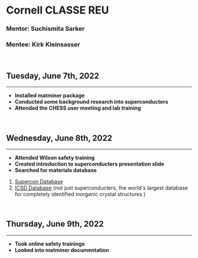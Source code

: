 # **Cornell CLASSE REU**
### Mentor: Suchismita Sarker
### Mentee: Kirk Kleinsasser

<br> 

## Tuesday, June 7th, 2022
---
* **Installed matminer package**
* **Conducted some background research into superconducters**
* **Attended the CHESS user meeting and lab training**

<br> 

## Wednesday, June 8th, 2022
---
* **Attended Wilson safety training**
* **Created introduction to superconducters presentation slide**
* **Searched for materials database**
1. [Supercon Database](https://en.iric.imet-db.ru/DBinfo.asp?idd=51)
2. [ICSD Database](https://icsd.products.fiz-karlsruhe.de/) (not just superconducters, the world's largest database for completely identified inorganic crystal structures )

<br> 

## Thursday, June 9th, 2022
---
* **Took online safety trainings**
* **Looked into matminer documentation**
